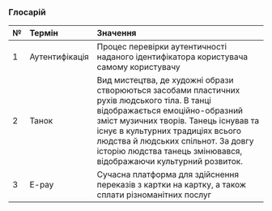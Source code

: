 ### Глосарій
|№ | Термін | Значення | 
|:-------|:------------|:-------------|
|1|Аутентифікація| Процес перевірки аутентичності наданого ідентифікатора користувача самому користувачу|
|2|Танок|  Вид мистецтва, де художні образи створюються засобами пластичних рухів людського тіла. В танці відображається емоційно-образний зміст музичних творів. Танець існував та існує в культурних традиціях всього людства й людських спільнот. За довгу історію людства танець змінювався, відображаючи культурний розвиток. |
|3|E-pay| Сучасна платформа для здійснення переказів з картки на картку, а також сплати різноманітних послуг |
